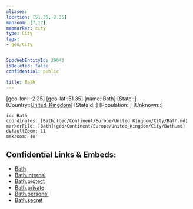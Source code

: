 ```yaml
---
aliases: 
location: [51.35,-2.35]
mapzoom: [7,12] 
mapmarker: city 
type: City
tags:
- geo/City


SpocWebEntityId: 29043
isDeleted: false
confidential: public

title: Bath
---
```

[geo-lon::-2.35]
[geo-lat::51.35]
[name::Bath]
[State::]
[Country::[United_Kingdom](geo/Continent/Europe/United_Kingdom.md)]
[StateId::]
[Population::]
[Unknown::]


```leaflet
id: Bath
coordinates: [Bath](geo/Continent/Europe/United_Kingdom/City/Bath.md)
markerFile: [Bath](geo/Continent/Europe/United_Kingdom/City/Bath.md)
defaultZoom: 11 
maxZoom: 18
```


## Confidential Links & Embeds: 
- [Bath](../../../../../../_public/geo/Continent/Europe/United_Kingdom/City/Bath.md) 
- [Bath.internal](../../../../../../_internal/geo/Continent/Europe/United_Kingdom/City/Bath.internal.md) 
- [Bath.protect](../../../../../../_protect/geo/Continent/Europe/United_Kingdom/City/Bath.protect.md) 
- [Bath.private](../../../../../../_private/geo/Continent/Europe/United_Kingdom/City/Bath.private.md) 
- [Bath.personal](../../../../../../_personal/geo/Continent/Europe/United_Kingdom/City/Bath.personal.md) 
- [Bath.secret](../../../../../../_secret/geo/Continent/Europe/United_Kingdom/City/Bath.secret.md) 
